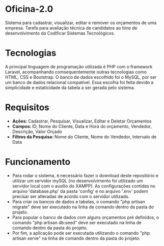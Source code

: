 # Oficina-2.0
Sistema para cadastrar, visualizar, editar e remover os orçamentos de uma empresa. Tarefa para avaliação técnica de candidatos ao time de desenvolvimento da Codificar Sistemas Tecnológicos.

# Tecnologias
A principal linguagem de programação utilizada é PHP com o framework Laravel, acompanhando comsequentemente outras tecnologias como HTML, CSS e Bootstrap.
O banco de dados escolhido foi o MySQL, por ser um banco de dados relacional compatível. Essa escolha foi feita devido a simplicidade e estaticidade da tabela a ser gerada pelo sistema.

# Requisitos
* <b> Ações: </b> Cadastrar, Pesquisar, Visualizar, Editar e Deletar Orçamentos
* <b> Campos: </b> ID, Nome do Cliente, Data e Hora do orçamento, Vendedor, Descrição, Valor Orçado
* <b> Filtros da Pesquisa: </b> Nome do Cliente, Nome do Vendedor, Intervalo de Data

# Funcionamento
* Para rodar o sistema, é necessário fazer o download deste repositório e utilizar um servidor mySQL (no desenvolvimento foi utilizado um servidor local com o auxílio do XAMPP). As configurações contidas no arquivo 'database.php' da pasta 'config' e no arquivo '.env' podem precisar ser alteradas de acordo com o servidor utilizado. 
* Para criar os bancos de dados e tabelas, o comando "php artisan migrate" deve ser executado na linha de comando dentro da pasta do projeto.
* Para popular o banco de dados com alguns orçamentos pré definidos, o comando "php artisan db:seed" deve ser executado na linha de comando dentro da pasta do projeto.
* Por fim, a aplicação pode ser executada utilizando o comando "php artisan serve" na linha de comando dentro da pasta do projeto.